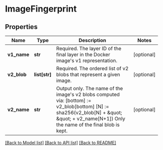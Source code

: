 # ImageFingerprint

## Properties
Name | Type | Description | Notes
------------ | ------------- | ------------- | -------------
**v1_name** | **str** | Required. The layer ID of the final layer in the Docker image&#x27;s v1 representation. | [optional] 
**v2_blob** | **list[str]** | Required. The ordered list of v2 blobs that represent a given image. | [optional] 
**v2_name** | **str** | Output only. The name of the image&#x27;s v2 blobs computed via:   [bottom] :&#x3D; v2_blob[bottom]   [N] :&#x3D; sha256(v2_blob[N] + \&quot; \&quot; + v2_name[N+1]) Only the name of the final blob is kept. | [optional] 

[[Back to Model list]](../README.md#documentation-for-models) [[Back to API list]](../README.md#documentation-for-api-endpoints) [[Back to README]](../README.md)

